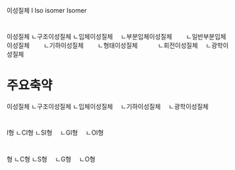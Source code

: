 이성질체
I
Iso
isomer
Isomer



#
이성질체
ㄴ구조이성질체
ㄴ입체이성질체
　ㄴ부분입체이성질체
　　ㄴ일반부분입체이성질체
　　ㄴ기하이성질체
　　ㄴ형태이성질체
　　　ㄴ회전이성질체
　ㄴ광학이성질체
# 주요축약
이성질체
ㄴ구조이성질체
ㄴ입체이성질체
　ㄴ기하이성질체
　ㄴ광학이성질체
#
I형
ㄴCI형
ㄴSI형
　ㄴGI형
　ㄴOI형
#
형
ㄴC형
ㄴS형
　ㄴG형
　ㄴO형


